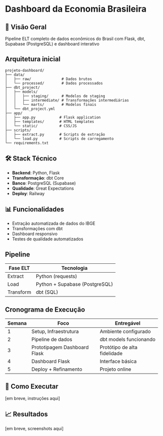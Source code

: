 # Dashboard da Economia Brasileira
## 🎯 Visão Geral
Pipeline ELT completo de dados econômicos do Brasil com Flask, dbt, Supabase (PostgreSQL) e dashboard interativo

## Arquitetura inicial
````
projeto-dashboard/
├── data/
│   ├── raw/              # Dados brutos
│   └── processed/        # Dados processados
├── dbt_project/
│   ├── models/
│   │   ├── staging/      # Modelos de staging
│   │   ├── intermediate/ # Transformações intermediárias
│   │   └── marts/        # Modelos finais
│   └── dbt_project.yml
├── app/
│   ├── app.py           # Flask application
│   ├── templates/       # HTML templates
│   └── static/          # CSS/JS
├── scripts/
│   ├── extract.py       # Scripts de extração
│   └── load.py          # Scripts de carregamento
└── requirements.txt
````

## 🛠️ Stack Técnico
- **Backend**: Python, Flask
- **Transformação**: dbt Core
- **Banco**: PostgreSQL (Supabase)
- **Qualidade**: Great Expectations
- **Deploy**: Railway

## 📊 Funcionalidades
- Extração automatizada de dados do IBGE
- Transformações com dbt
- Dashboard responsivo
- Testes de qualidade automatizados

## Pipeline
| Fase ELT | Tecnologia |
| -------- | ---------- |
| Extract | Python (requests) |
| Load | Python + Supabase (PostgreSQL) |
| Transform | dbt (SQL) |

## Cronograma de Execução
| Semana | Foco | Entregável |
| ------ | ---- | ---------- |
| 1 | Setup, Infraestrutura | Ambiente configurado |
| 2 | Pipeline de dados | dbt models funcionando |
| 3 | Prototipagem Dashboard Flask | Protótipo de alta fidelidade |
| 4 | Dashboard Flask | Interface básica |
| 5 | Deploy + Refinamento | Projeto online |

## 🚀 Como Executar
[em breve, instruções aqui]

## 📈 Resultados
[em breve, screenshots aqui]